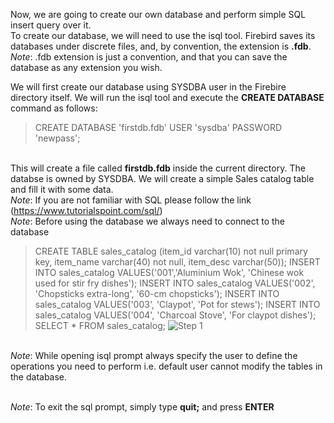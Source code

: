 Now, we are going to create our own database and perform simple SQL insert query over it. 
<br >To create our database, we will need to use the isql tool. Firebird saves its databases under discrete files, and, by convention, the extension is **.fdb**. 
<br >*Note*: .fdb extension is just a convention, and that you can save the database as any extension you wish.

We will first create our database using SYSDBA user in the Firebire directory itself. We will run the isql tool and execute the **CREATE DATABASE** command as follows:<br >
> CREATE DATABASE 'firstdb.fdb' USER 'sysdba' PASSWORD 'newpass';

<br >This will create a file called **firstdb.fdb** inside the current directory. The databse is owned by SYSDBA. We will create a simple Sales catalog table and fill it with some data.
<br >*Note*: If you are not familiar with SQL please follow the link (https://www.tutorialspoint.com/sql/)
<br >*Note*: Before using the database we always need to connect to the database

> CREATE TABLE sales_catalog (item_id varchar(10) not null primary key, item_name varchar(40) not null, item_desc varchar(50));
> INSERT INTO sales_catalog VALUES('001','Aluminium Wok', 'Chinese wok used for stir fry dishes');
> INSERT INTO sales_catalog VALUES('002', 'Chopsticks extra-long', '60-cm chopsticks');
> INSERT INTO sales_catalog VALUES('003', 'Claypot', 'Pot for stews');
> INSERT INTO sales_catalog VALUES('004', 'Charcoal Stove', 'For claypot dishes');
> SELECT * FROM sales_catalog;
![Step 1]()

<br >*Note*: While opening isql prompt always specify the user to define the operations you need to perform i.e. default user cannot modify the tables in the database.

<br >*Note*: To exit the sql prompt, simply type **quit;** and press **ENTER**